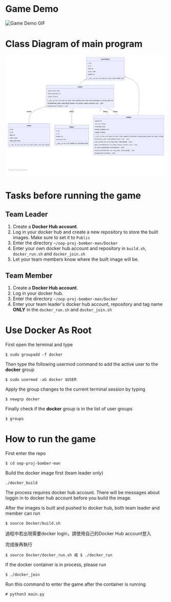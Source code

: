 # Game Demo
![Game Demo GIF](docs/bomb.gif)

# Class Diagram of main program
![Class Diagram](docs/classdiagram.png)

# Tasks before running the game
## Team Leader
1. Create a **Docker Hub account**.
2. Log in your docker hub and create a new repository to store the built images. Make sure to set it to `Public`
3. Enter the directory `~/oop-proj-bomber-man/Docker`
4. Enter your own docker hub account and repository in `build.sh`, `docker_run.sh` and `docker_join.sh`
5. Let your team members know where the built image will be.

## Team Member
1. Create a **Docker Hub account**.
2. Log in your docker hub.
3. Enter the directory `~/oop-proj-bomber-man/Docker`
3. Enter your team leader's docker hub account, repository and tag name **ONLY** in the `docker_run.sh` and `docker_join.sh`

# Use Docker As Root
First open the terminal and type
```
$ sudo groupadd -f docker
```
Then type the following usermod command to add the active user to the **docker** group
```
$ sudo usermod -aG docker $USER
```
Apply the group changes to the current terminal session by typing
```
$ newgrp docker
```
Finally check if the **docker** group is in the list of user groups
```
$ groups
```

# How to run the game
First enter the repo
```
$ cd oop-proj-bomber-man
```
Build the docker image first (team leader only)
```
./docker_build
```
The process requires docker hub account. There will be messages about loggin in to docker hub account before you build the image.

After the images is built and pushed to docker hub, both team leader and member can run
```
$ source Docker/build.sh
```
過程中若出現需要docker login，請使用自己的Docker Hub account登入

完成後再執行
```
$ source Docker/docker_run.sh 或 $ ./docker_run
```
If the docker container is in process, please run
```
$ ./docker_join
```
Run this command to enter the game after the container is running
```
# python3 main.py
```